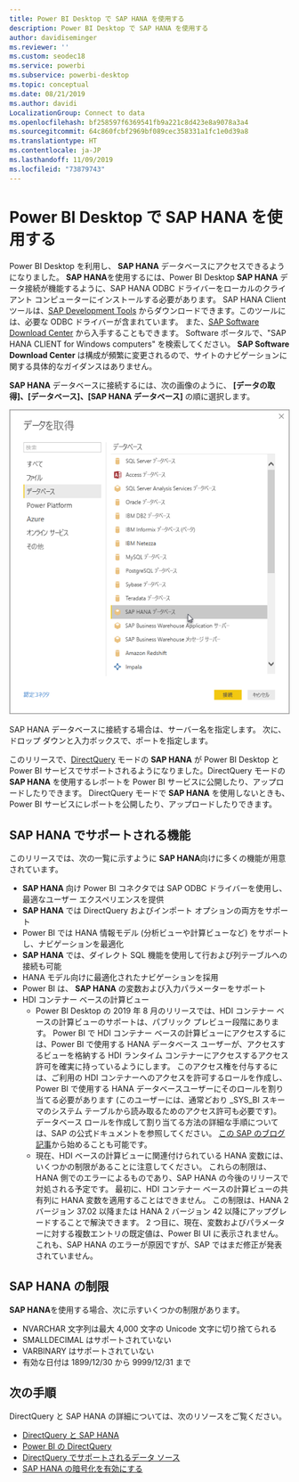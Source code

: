 ```yaml
---
title: Power BI Desktop で SAP HANA を使用する
description: Power BI Desktop で SAP HANA を使用する
author: davidiseminger
ms.reviewer: ''
ms.custom: seodec18
ms.service: powerbi
ms.subservice: powerbi-desktop
ms.topic: conceptual
ms.date: 08/21/2019
ms.author: davidi
LocalizationGroup: Connect to data
ms.openlocfilehash: bf258597f6369541fb9a221c8d423e8a9078a3a4
ms.sourcegitcommit: 64c860fcbf2969bf089cec358331a1fc1e0d39a8
ms.translationtype: HT
ms.contentlocale: ja-JP
ms.lasthandoff: 11/09/2019
ms.locfileid: "73879743"
---
```

# <a name="use-sap-hana-in-power-bi-desktop"></a>Power BI Desktop で SAP HANA を使用する
Power BI Desktop を利用し、 **SAP HANA** データベースにアクセスできるようになりました。 **SAP HANA**を使用するには、Power BI Desktop **SAP HANA** データ接続が機能するように、SAP HANA ODBC ドライバーをローカルのクライアント コンピューターにインストールする必要があります。 SAP HANA Client ツールは、[SAP Development Tools](https://tools.hana.ondemand.com/#hanatools) からダウンロードできます。このツールには、必要な ODBC ドライバーが含まれています。 また、[SAP Software Download Center](https://support.sap.com/swdc) から入手することもできます。 Software ポータルで、"SAP HANA CLIENT for Windows computers" を検索してください。 **SAP Software Download Center** は構成が頻繁に変更されるので、サイトのナビゲーションに関する具体的なガイダンスはありません。

**SAP HANA** データベースに接続するには、次の画像のように、 **[データの取得]、[データベース]、[SAP HANA データベース]** の順に選択します。

![](media/desktop-sap-hana/sap-hana-1.png)

SAP HANA データベースに接続する場合は、サーバー名を指定します。 次に、ドロップ ダウンと入力ボックスで、ポートを指定します。

このリリースで、[DirectQuery](desktop-directquery-sap-hana.md) モードの **SAP HANA** が Power BI Desktop と Power BI サービスでサポートされるようになりました。DirectQuery モードの **SAP HANA** を使用するレポートを Power BI サービスに公開したり、アップロードしたりできます。 DirectQuery モードで **SAP HANA** を使用しないときも、Power BI サービスにレポートを公開したり、アップロードしたりできます。

## <a name="supported-features-for-sap-hana"></a>SAP HANA でサポートされる機能
このリリースでは、次の一覧に示すように **SAP HANA**向けに多くの機能が用意されています。

* **SAP HANA** 向け Power BI コネクタでは SAP ODBC ドライバーを使用し、最適なユーザー エクスペリエンスを提供
* **SAP HANA** では DirectQuery およびインポート オプションの両方をサポート
* Power BI では HANA 情報モデル (分析ビューや計算ビューなど) をサポートし、ナビゲーションを最適化
* **SAP HANA** では、ダイレクト SQL 機能を使用して行および列テーブルへの接続も可能
* HANA モデル向けに最適化されたナビゲーションを採用
* Power BI は、 **SAP HANA** の変数および入力パラメーターをサポート
* HDI コンテナー ベースの計算ビュー
  * Power BI Desktop の 2019 年 8 月のリリースでは、HDI コンテナー ベースの計算ビューのサポートは、パブリック プレビュー段階にあります。 Power BI で HDI コンテナー ベースの計算ビューにアクセスするには、Power BI で使用する HANA データベース ユーザーが、アクセスするビューを格納する HDI ランタイム コンテナーにアクセスするアクセス許可を確実に持っているようにします。 このアクセス権を付与するには、ご利用の HDI コンテナーへのアクセスを許可するロールを作成し、Power BI で使用する HANA データベースユーザーにそのロールを割り当てる必要があります (このユーザーには、通常どおり \_SYS\_BI スキーマのシステム テーブルから読み取るためのアクセス許可も必要です)。 データベース ロールを作成して割り当てる方法の詳細な手順については、SAP の公式ドキュメントを参照してください。 [この SAP のブログ記事](https://blogs.sap.com/2018/01/24/the-easy-way-to-make-your-hdi-container-accessible-to-a-classic-database-user/)から始めることも可能です。
  * 現在、HDI ベースの計算ビューに関連付けられている HANA 変数には、いくつかの制限があることに注意してください。 これらの制限は、HANA 側でのエラーによるものであり、SAP HANA の今後のリリースで対処される予定です。 最初に、HDI コンテナー ベースの計算ビューの共有列に HANA 変数を適用することはできません。 この制限は、HANA 2 バージョン 37.02 以降または HANA 2 バージョン 42 以降にアップグレードすることで解決できます。 2 つ目に、現在、変数およびパラメーターに対する複数エントリの既定値は、Power BI UI に表示されません。 これも、SAP HANA のエラーが原因ですが、SAP ではまだ修正が発表されていません。

## <a name="limitations-of-sap-hana"></a>SAP HANA の制限
**SAP HANA**を使用する場合、次に示すいくつかの制限があります。

* NVARCHAR 文字列は最大 4,000 文字の Unicode 文字に切り捨てられる
* SMALLDECIMAL はサポートされていない
* VARBINARY はサポートされていない
* 有効な日付は 1899/12/30 から 9999/12/31 まで


## <a name="next-steps"></a>次の手順
DirectQuery と SAP HANA の詳細については、次のリソースをご覧ください。

* [DirectQuery と SAP HANA](desktop-directquery-sap-hana.md)
* [Power BI の DirectQuery](desktop-directquery-about.md)
* [DirectQuery でサポートされるデータ ソース](desktop-directquery-data-sources.md)
* [SAP HANA の暗号化を有効にする](desktop-sap-hana-encryption.md)


